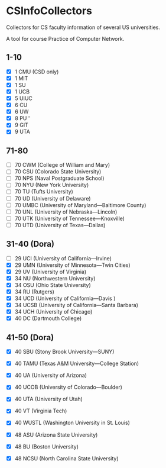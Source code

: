 # CSInfoCollectors

Collectors for CS faculty information of several US universities.

A tool for course Practice of Computer Network.

## 1-10

- [x] 1 CMU (CSD only)
- [x] 1 MIT
- [x] 1 SU
- [x] 1 UCB
- [x] 5 UIUC
- [x] 6 CU
- [x] 6 UW
- [x] 8 PU '
- [x] 9 GIT
- [x] 9 UTA

## 71-80

- [ ] 70 CWM (College of William and Mary)
- [ ] 70 CSU (Colorado State University)
- [ ] 70 NPS (Naval Postgraduate School)
- [ ] 70 NYU (New York University)
- [ ] 70 TU (Tufts University)
- [ ] 70 UD (University of Delaware)
- [ ] 70 UMBC (University of Maryland—​Baltimore County)
- [ ] 70 UNL (University of Nebraska—​Lincoln)
- [ ] 70 UTK (University of Tennessee—​Knoxville)
- [ ] 70 UTD (University of Texas—​Dallas)

## 31-40 (Dora)

- [ ] 29 UCI (University of California—​Irvine) 
- [x] 29 UMN (University of Minnesota—​Twin Cities)
- [x] 29 UV (University of Virginia)
- [x] 34 NU (Northwestern University)
- [x] 34 OSU (Ohio State University)
- [x] 34 RU (Rutgers)
- [x] 34 UCD (University of California—​Davis )
- [x] 34 UCSB (University of California—​Santa Barbara​)
- [x] 34 UCH (​University of Chicago)
- [x] 40 DC (Dartmouth College​)

## 41-50 (Dora)
- [x] 40 SBU (Stony Brook University—​SUNY) 
- [x] 40 TAMU (Texas A&M University—​College Station)
- [x] 40 UA (University of Arizona)
- [x] 40 UCOB (University of Colorado—​Boulder)
- [x] 40 UTA (University of Utah)
- [X] 40 VT (Virginia Tech)
- [x] 40 WUSTL (Washington University in St. Louis)
- [x] 48 ASU (Arizona State University)
- [x] 48 BU (​Boston University)
- [x] 48 NCSU (North Carolina State University)


